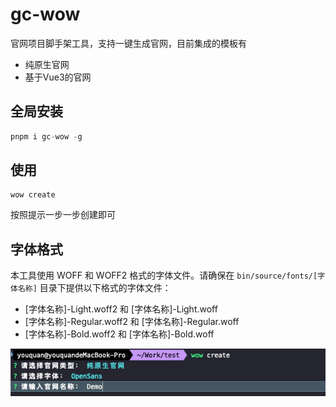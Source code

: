 # gc-wow
官网项目脚手架工具，支持一键生成官网，目前集成的模板有
- 纯原生官网
- 基于Vue3的官网

## 全局安装
```js
pnpm i gc-wow -g
```

## 使用
```shell
wow create
```
按照提示一步一步创建即可

## 字体格式
本工具使用 WOFF 和 WOFF2 格式的字体文件。请确保在 `bin/source/fonts/[字体名称]` 目录下提供以下格式的字体文件：
- [字体名称]-Light.woff2 和 [字体名称]-Light.woff
- [字体名称]-Regular.woff2 和 [字体名称]-Regular.woff
- [字体名称]-Bold.woff2 和 [字体名称]-Bold.woff

<img src='README.assets/capture1.png'/>

